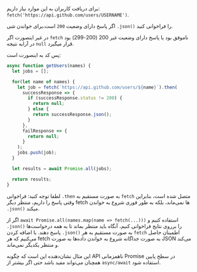 
برای دریافت کاربران به این موارد نیاز داریم: `fetch('https://api.github.com/users/USERNAME')`.

اگر پاسخ دارای وضعیت `200` است،برای خواندن شی `.json()` را فراخوانی کنید.

در غیر اینصورت اگر  `fetch` ناموفق بود یا پاسخ دارای وضعیت غیر 200 (200-299) بود در آرایه نتیجه `null` قرار میگیرد.

پس کد به اینصورت است:

```js demo
async function getUsers(names) {
  let jobs = [];

  for(let name of names) {
    let job = fetch(`https://api.github.com/users/${name}`).then(
      successResponse => {
        if (successResponse.status != 200) {
          return null;
        } else {
          return successResponse.json();
        }
      },
      failResponse => {
        return null;
      }
    );
    jobs.push(job);
  }

  let results = await Promise.all(jobs);

  return results;
}
```

لطفا توجه کنید: فراخوانی `.then` به صورت مستقیم به `fetch` متصل شده است، بنابراین وقتی پاسخ را داریم، منتظر دیگر fetch ها نمی‌ماند، بلکه به طور فوری شروع به خواندن `.json()` میکند.

اگر از `await Promise.all(names.map(name => fetch(...)))` استفاده کنیم و `.json()` را برروی نتایج فراخوانی کنیم، آنگاه باید منتظر بماند تا به همه درخواست‌ها پاسخ دهند. با اضافه کردن `.json()` به صورت مستقیم به هر `fetch` اطمینان حاصل می‌کنیم که هر fetch به صورت جداگانه شروع به خواندن داده‌ها به صورت JSON می‌کند و منتظر یکدیگر نمی‌ماند.

این مثال نشان‌دهنده این است که چگونه API ناهمزمانی Promise در سطح پایین همچنان می‌تواند مفید باشد حتی اگر بیشتر از `async/await` استفاده شود.
